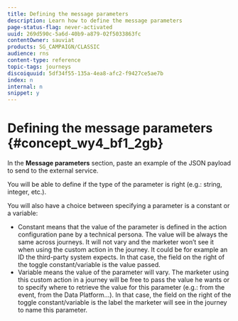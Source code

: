 ```yaml
---
title: Defining the message parameters
description: Learn how to define the message parameters
page-status-flag: never-activated
uuid: 269d590c-5a6d-40b9-a879-02f5033863fc
contentOwner: sauviat
products: SG_CAMPAIGN/CLASSIC
audience: rns
content-type: reference
topic-tags: journeys
discoiquuid: 5df34f55-135a-4ea8-afc2-f9427ce5ae7b
index: n
internal: n
snippet: y
---
```


# Defining the message parameters {#concept_wy4_bf1_2gb}

In the **Message parameters** section, paste an example of the JSON payload to send to the external service.

You will be able to define if the type of the parameter is right (e.g.: string, integer, etc.).

You will also have a choice between specifying a parameter is a constant or a variable:

* Constant means that the value of the parameter is defined in the action configuration pane by a technical persona. The value will be always the same across journeys. It will not vary and the marketer won’t see it when using the custom action in the journey. It could be for example an ID the third-party system expects. In that case, the field on the right of the toggle constant/variable is the value passed.
* Variable means the value of the parameter will vary. The marketer using this custom action in a journey will be free to pass the value he wants or to specify where to retrieve the value for this parameter (e.g.: from the event, from the Data Platform…). In that case, the field on the right of the toggle constant/variable is the label the marketer will see in the journey to name this parameter.
